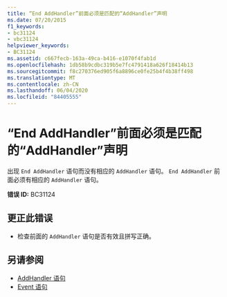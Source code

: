 ```yaml
---
title: “End AddHandler”前面必须是匹配的“AddHandler”声明
ms.date: 07/20/2015
f1_keywords:
- bc31124
- vbc31124
helpviewer_keywords:
- BC31124
ms.assetid: c667fecb-163a-49ca-b416-e1070f4fab1d
ms.openlocfilehash: 1db58b9cdbc319b5e7fc4791418a626f18414b13
ms.sourcegitcommit: f8c270376ed905f6a8896ce0fe25b4f4b38ff498
ms.translationtype: MT
ms.contentlocale: zh-CN
ms.lasthandoff: 06/04/2020
ms.locfileid: "84405555"
---
```

# <a name="end-addhandler-must-be-preceded-by-a-matching-addhandler-declaration"></a>“End AddHandler”前面必须是匹配的“AddHandler”声明
出现 `End AddHandler` 语句而没有相应的 `AddHandler` 语句。 `End AddHandler` 前面必须有相应的 `AddHandler` 语句。  
  
 **错误 ID:** BC31124  
  
## <a name="to-correct-this-error"></a>更正此错误  
  
- 检查前面的 `AddHandler` 语句是否有效且拼写正确。  
  
## <a name="see-also"></a>另请参阅

- [AddHandler 语句](../language-reference/statements/addhandler-statement.md)
- [Event 语句](../language-reference/statements/event-statement.md)
